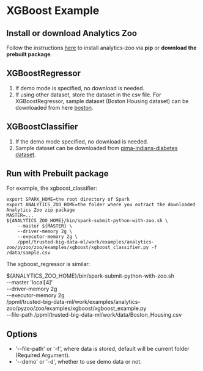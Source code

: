# XGBoost Example

## Install or download Analytics Zoo
Follow the instructions [here](https://analytics-zoo.github.io/master/#PythonUserGuide/install/) to install analytics-zoo via __pip__ or __download the prebuilt package__.

## XGBoostRegressor
1. If demo mode is specified, no download is needed.
2. If using other dataset, store the dataset in the csv file. For XGBoostRegressor, sample dataset (Boston Housing dataset) can be downloaded from here [boston](http://course1.winona.edu/bdeppa/Stat%20425/Data/Boston_Housing.csv).

## XGBoostClassifier
1. If the demo mode specified, no download is needed.
2. Sample dataset can be downloaded from [pima-indians-diabetes dataset](https://raw.githubusercontent.com/jbrownlee/Datasets/master/pima-indians-diabetes.data.csv).

## Run with Prebuilt package
For example, the xgboost_classifier:
```
export SPARK_HOME=the root directory of Spark
export ANALYTICS_ZOO_HOME=the folder where you extract the downloaded Analytics Zoo zip package
MASTER=...
${ANALYTICS_ZOO_HOME}/bin/spark-submit-python-with-zoo.sh \
    --master ${MASTER} \
    --driver-memory 2g \
    --executor-memory 2g \
    /ppml/trusted-big-data-ml/work/examples/analytics-zoo/pyzoo/zoo/examples/xgboost/xgboost_classifier.py -f /data/sample.csv
```

The xgboost_regressor is similar:

${ANALYTICS_ZOO_HOME}/bin/spark-submit-python-with-zoo.sh \
    --master 'local[4]' \
    --driver-memory 2g \
    --executor-memory 2g \
    /ppml/trusted-big-data-ml/work/examples/analytics-zoo/pyzoo/zoo/examples/xgboost/xgboost_example.py \
    --file-path /ppml/trusted-big-data-ml/work/data/Boston_Housing.csv

## Options
* '--file-path' or '-f', where data is stored, default will be current folder (Required Argument).
* '--demo' or '-d', whether to use demo data or not. 

